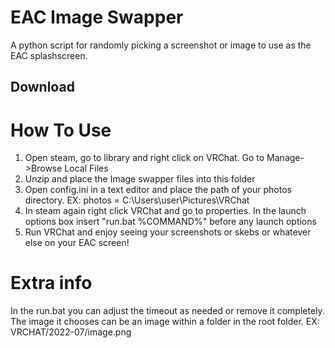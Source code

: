 # EAC Image Swapper
A python script for randomly picking a screenshot or image to use as the EAC splashscreen.

## Download


# How To Use
1) Open steam, go to library and right click on VRChat.  Go to Manage->Browse Local Files
2) Unzip and place the Image swapper files into this folder
3) Open config.ini in a text editor and place the path of your photos directory. EX: photos = C:\Users\user\Pictures\VRChat
4) In steam again right click VRChat and go to properties.  In the launch options box insert "run.bat %COMMAND%" before any launch options
5) Run VRChat and enjoy seeing your screenshots or skebs or whatever else on your EAC screen!

# Extra info
In the run.bat you can adjust the timeout as needed or remove it completely.
The image it chooses can be an image within a folder in the root folder.  EX: VRCHAT/2022-07/image.png
